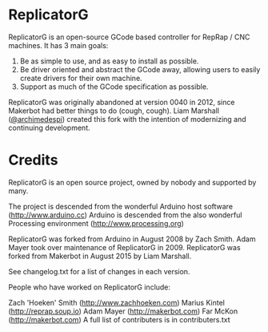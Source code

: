 ReplicatorG
===========
ReplicatorG is an open-source GCode based controller for RepRap / CNC machines.  It has 3 main goals:

1. Be as simple to use, and as easy to install as possible.
2. Be driver oriented and abstract the GCode away, allowing users to easily create drivers for their own machine.
3. Support as much of the GCode specification as possible.

ReplicatorG was originally abandoned at version 0040 in 2012, since Makerbot had better things to do (cough, cough).
Liam Marshall ([@archimedespi](https://github.com/archimedespi)) created this fork with the intention of modernizing and continuing development.


Credits
=======
ReplicatorG is an open source project, owned by nobody and supported by many.

The project is descended from the wonderful Arduino host software (http://www.arduino.cc)
Arduino is descended from the also wonderful Processing environment (http://www.processing.org)

ReplicatorG was forked from Arduino in August 2008 by Zach Smith.
Adam Mayer took over maintenance of ReplicatorG in 2009.
ReplicatorG was forked from Makerbot in August 2015 by Liam Marshall.

See changelog.txt for a list of changes in each version.

People who have worked on ReplicatorG include:

Zach 'Hoeken' Smith (http://www.zachhoeken.com)
Marius Kintel (http://reprap.soup.io)
Adam Mayer (http://makerbot.com)
Far McKon (http://makerbot.com)
A full list of contributers is in contributers.txt
